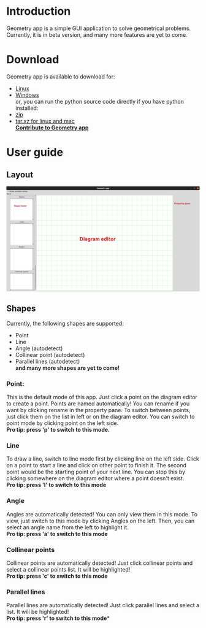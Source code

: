# Introduction
Geometry app is a simple GUI application to solve geometrical problems. Currently, it is in beta version, and many more features are yet to come.
# Download
Geometry app is available to download for:  
 - [Linux](https://raw.githubusercontent.com/Jothin-kumar/Geometry-app/master/Downloads/geometry_1.0.0-1_arm64.deb)  
 - [Windows](https://raw.githubusercontent.com/Jothin-kumar/Geometry-app/master/Downloads/geometry-app-for-windows.exe)    
or, you can run the python source code directly if you have python installed:  
 - [zip](https://raw.githubusercontent.com/Jothin-kumar/Geometry-app/master/Downloads/source-code-zip-file.zip)  
 - [tar.xz for linux and mac](https://raw.githubusercontent.com/Jothin-kumar/Geometry-app/master/Downloads/source-code-tar.xz.tar.xz)    
**[Contribute to Geometry app](https://github.com/Jothin-kumar/Geometry-app/blob/master/CONTRIBUTING.md)**
# User guide
## Layout
![Geometry app parts](parts.png)
## Shapes
Currently, the following shapes are supported:  
 - Point  
 - Line  
 - Angle (autodetect)  
 - Collinear point (autodetect)  
 - Parallel lines (autodetect)  
**and many more shapes are yet to come!**
### Point:
 This is the default mode of this app. Just click a point on the diagram editor to create a point. Points are named automatically! You can rename if you want by clicking rename in the property pane. To switch between points, just click them on the list in left or on the diagram editor. You can switch to point mode by clicking point on the left side.  
 **Pro tip: press 'p' to switch to this mode.**
### Line
To draw a line, switch to line mode first by clicking line on the left side. Click on a point to start a line and click on other point to finish it. The second point would be the starting point of your next line. You can stop this by clicking somewhere on the diagram editor where a point doesn't exist.  
**Pro tip: press 'l' to switch to this mode**
### Angle
Angles are automatically detected! You can only view them in this mode. To view, just switch to this mode by clicking Angles on the left. Then, you can select an angle name from the left to highlight it.  
**Pro tip: press 'a' to switch to this mode**
### Collinear points
Collinear points are automatically detected! Just click collinear points and select a collinear points list. It will be highlighted!  
**Pro tip: press 'c' to switch to this mode**
### Parallel lines
Parallel lines are automatically detected! Just click parallel lines and select a list. It will be highlighted!  
**Pro tip: press 'r' to switch to this mode***